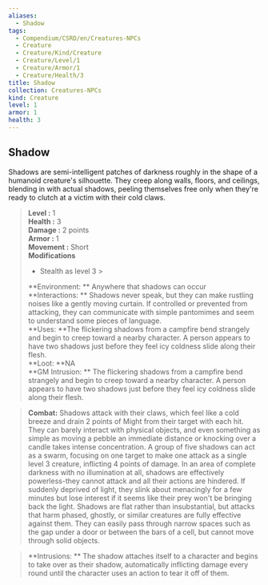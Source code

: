 ```yaml
---
aliases:
  - Shadow
tags:
  - Compendium/CSRD/en/Creatures-NPCs
  - Creature
  - Creature/Kind/Creature
  - Creature/Level/1
  - Creature/Armor/1
  - Creature/Health/3
title: Shadow
collection: Creatures-NPCs
kind: Creature
level: 1
armor: 1
health: 3
---
```

## Shadow  
Shadows are semi-intelligent patches of darkness roughly in the shape of a humanoid creature's silhouette. They creep along walls, floors, and ceilings, blending in with actual shadows, peeling themselves free only when they're ready to clutch at a victim with their cold claws.  

  
> **Level :** 1  
> **Health :** 3  
> **Damage :** 2 points  
> **Armor :** 1  
> **Movement :** Short  
> **Modifications**  
>- Stealth as level 3 >
>  
> **Environment: ** Anywhere that shadows can occur  
> **Interactions: ** Shadows never speak, but they can make rustling noises like a gently moving curtain. If controlled or prevented from attacking, they can communicate with simple pantomimes and seem to understand some pieces of language.  
> **Uses: **The flickering shadows from a campfire bend strangely and begin to creep toward a nearby character. A person appears to have two shadows just before they feel icy coldness slide along their flesh.  
> **Loot: **NA  
> **GM Intrusion: ** The flickering shadows from a campfire bend strangely and begin to creep toward a nearby character. A person appears to have two shadows just before they feel icy coldness slide along their flesh.  

> **Combat:** 
> Shadows attack with their claws, which feel like a cold breeze and drain 2 points of Might from their target with each hit. They can barely interact with physical objects, and even something as simple as moving a pebble an immediate distance or knocking over a candle takes intense concentration. 
A group of five shadows can act as a swarm, focusing on one target to make one attack as a single level 3 creature, inflicting 4 points of damage. In an area of complete darkness with no illumination at all, shadows are effectively powerless-they cannot attack and all their actions are hindered. If suddenly deprived of light, they slink about menacingly for a few minutes but lose interest if it seems like their prey won't be bringing back the light. 
Shadows are flat rather than insubstantial, but attacks that harm phased, ghostly, or similar creatures are fully effective against them. They can easily pass through narrow spaces such as the gap under a door or between the bars of a cell, but cannot move through solid objects.  
  

> **Intrusions: ** 
> The shadow attaches itself to a character and begins to take over as their shadow, automatically inflicting damage every round until the character uses an action to tear it off of them.  
